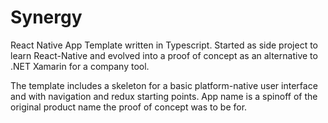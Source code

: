 # Synergy

React Native App Template written in Typescript. Started as side project to learn React-Native and evolved into a proof of concept as an alternative to .NET Xamarin for a company tool.

The template includes a skeleton for a basic platform-native user interface and with navigation and redux starting points.
App name is a spinoff of the original product name the proof of concept was to be for.
